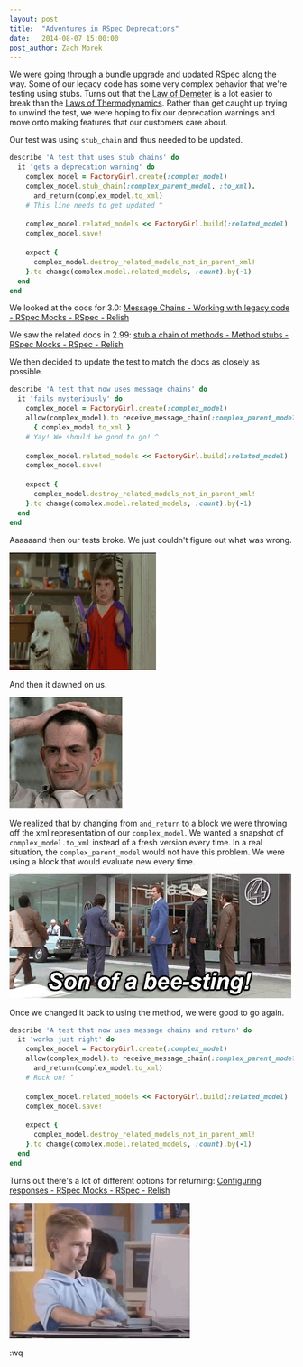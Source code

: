 ```yaml
---
layout: post
title:  "Adventures in RSpec Deprecations"
date:   2014-08-07 15:00:00
post_author: Zach Morek
---
```


We were going through a bundle upgrade and updated RSpec along the way.
Some of our legacy code has some very complex behavior that we're testing using stubs.
Turns out that the [Law of Demeter](https://en.wikipedia.org/wiki/Law_Of_Demeter) is a lot easier to break than the [Laws of Thermodynamics](https://en.wikipedia.org/wiki/Laws_of_thermodynamics).
Rather than get caught up trying to unwind the test, we were hoping to fix our deprecation warnings and move onto making features that our customers care about.

Our test was using `stub_chain` and thus needed to be updated.

```ruby
describe 'A test that uses stub chains' do
  it 'gets a deprecation warning' do
    complex_model = FactoryGirl.create(:complex_model)
    complex_model.stub_chain(:complex_parent_model, :to_xml).
      and_return(complex_model.to_xml)
    # This line needs to get updated ^

    complex_model.related_models << FactoryGirl.build(:related_model)
    complex_model.save!

    expect {
      complex_model.destroy_related_models_not_in_parent_xml!
    }.to change(complex.model.related_models, :count).by(-1)
  end
end
```

We looked at the docs for 3.0:
[Message Chains - Working with legacy code - RSpec Mocks - RSpec - Relish](https://relishapp.com/rspec/rspec-mocks/v/3-0/docs/working-with-legacy-code/message-chains)

We saw the related docs in 2.99:
[stub a chain of methods - Method stubs - RSpec Mocks - RSpec - Relish](https://relishapp.com/rspec/rspec-mocks/v/2-99/docs/method-stubs/stub-a-chain-of-methods)

We then decided to update the test to match the docs as closely as possible.

```ruby
describe 'A test that now uses message chains' do
  it 'fails mysteriously' do
    complex_model = FactoryGirl.create(:complex_model)
    allow(complex_model).to receive_message_chain(:complex_parent_model, :to_xml)
      { complex_model.to_xml }
    # Yay! We should be good to go! ^

    complex_model.related_models << FactoryGirl.build(:related_model)
    complex_model.save!

    expect {
      complex_model.destroy_related_models_not_in_parent_xml!
    }.to change(complex.model.related_models, :count).by(-1)
  end
end
```

Aaaaaand then our tests broke.
We just couldn't figure out what was wrong.

![AHHHHHHHHHH!](/images/angry_shake.gif)

And then it dawned on us.

![OOOOOOOOOOH!](/images/sudden_realization.gif)

We realized that by changing from `and_return` to a block we were throwing off the xml representation of our `complex_model`.
We wanted a snapshot of `complex_model.to_xml` instead of a fresh version every time.
In a real situation, the `complex_parent_model` would not have this problem.
We were using a block that would evaluate new every time.

![Sonofa](/images/bee_sting.gif)

Once we changed it back to using the method, we were good to go again.

```ruby
describe 'A test that now uses message chains and return' do
  it 'works just right' do
    complex_model = FactoryGirl.create(:complex_model)
    allow(complex_model).to receive_message_chain(:complex_parent_model, :to_xml).
      and_return(complex_model.to_xml)
    # Rock on! ^

    complex_model.related_models << FactoryGirl.build(:related_model)
    complex_model.save!

    expect {
      complex_model.destroy_related_models_not_in_parent_xml!
    }.to change(complex.model.related_models, :count).by(-1)
  end
end
```

Turns out there's a lot of different options for returning: [Configuring responses - RSpec Mocks - RSpec - Relish](https://www.relishapp.com/rspec/rspec-mocks/v/3-0/docs/configuring-responses)

![Nice](/images/thumbs_up.gif)

:wq
